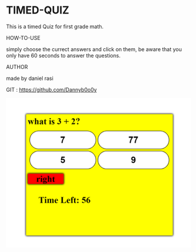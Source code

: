 # TIMED-QUIZ

This is a timed Quiz for first grade math.

HOW-TO-USE

simply choose the currect answers and click on them, be aware that you only have 60 seconds to answer the questions.

AUTHOR

made by daniel rasi

GIT : https://github.com/Dannyb0o0y

![](timed%20quiz.PNG)
